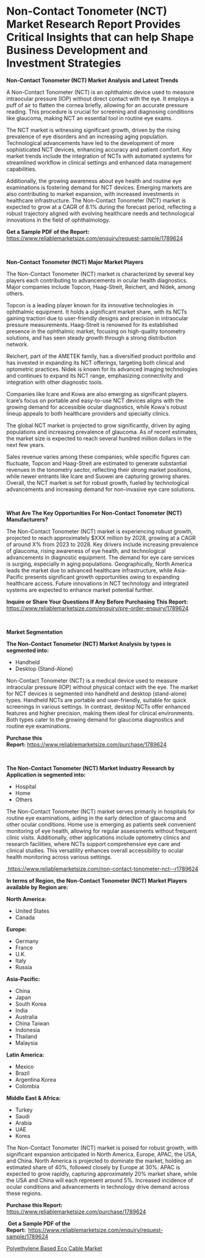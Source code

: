 <p><h1>Non-Contact Tonometer (NCT) Market Research Report Provides Critical Insights that can help Shape Business Development and Investment Strategies</h1></p><p><strong>Non-Contact Tonometer (NCT) Market Analysis and Latest Trends</strong></p>
<p><p>A Non-Contact Tonometer (NCT) is an ophthalmic device used to measure intraocular pressure (IOP) without direct contact with the eye. It employs a puff of air to flatten the cornea briefly, allowing for an accurate pressure reading. This procedure is crucial for screening and diagnosing conditions like glaucoma, making NCT an essential tool in routine eye exams.</p><p>The NCT market is witnessing significant growth, driven by the rising prevalence of eye disorders and an increasing aging population. Technological advancements have led to the development of more sophisticated NCT devices, enhancing accuracy and patient comfort. Key market trends include the integration of NCTs with automated systems for streamlined workflow in clinical settings and enhanced data management capabilities. </p><p>Additionally, the growing awareness about eye health and routine eye examinations is fostering demand for NCT devices. Emerging markets are also contributing to market expansion, with increased investments in healthcare infrastructure. The Non-Contact Tonometer (NCT) market is expected to grow at a CAGR of 8.1% during the forecast period, reflecting a robust trajectory aligned with evolving healthcare needs and technological innovations in the field of ophthalmology.</p></p>
<p><strong>Get a Sample PDF of the Report:&nbsp;</strong> <a href="https://www.reliablemarketsize.com/enquiry/request-sample/1789624?utm_campaign=1884&utm_medium=2&utm_source=Github&utm_content=ia&utm_term=27122024&utm_id=non-contact-tonometer-nct">https://www.reliablemarketsize.com/enquiry/request-sample/1789624</a></p>
<p>&nbsp;</p>
<p><strong>Non-Contact Tonometer (NCT) Major Market Players</strong></p>
<p><p>The Non-Contact Tonometer (NCT) market is characterized by several key players each contributing to advancements in ocular health diagnostics. Major companies include Topcon, Haag-Streit, Reichert, and Nidek, among others. </p><p>Topcon is a leading player known for its innovative technologies in ophthalmic equipment. It holds a significant market share, with its NCTs gaining traction due to user-friendly designs and precision in intraocular pressure measurements. Haag-Streit is renowned for its established presence in the ophthalmic market, focusing on high-quality tonometry solutions, and has seen steady growth through a strong distribution network. </p><p>Reichert, part of the AMETEK family, has a diversified product portfolio and has invested in expanding its NCT offerings, targeting both clinical and optometric practices. Nidek is known for its advanced imaging technologies and continues to expand its NCT range, emphasizing connectivity and integration with other diagnostic tools. </p><p>Companies like Icare and Kowa are also emerging as significant players. Icare’s focus on portable and easy-to-use NCT devices aligns with the growing demand for accessible ocular diagnostics, while Kowa's robust lineup appeals to both healthcare providers and specialty clinics. </p><p>The global NCT market is projected to grow significantly, driven by aging populations and increasing prevalence of glaucoma. As of recent estimates, the market size is expected to reach several hundred million dollars in the next few years. </p><p>Sales revenue varies among these companies; while specific figures can fluctuate, Topcon and Haag-Streit are estimated to generate substantial revenues in the tonometry sector, reflecting their strong market positions, while newer entrants like Icare and Suowei are capturing growing shares. Overall, the NCT market is set for robust growth, fueled by technological advancements and increasing demand for non-invasive eye care solutions.</p></p>
<p>&nbsp;</p>
<p><strong>What Are The Key Opportunities For Non-Contact Tonometer (NCT) Manufacturers?</strong></p>
<p><p>The Non-Contact Tonometer (NCT) market is experiencing robust growth, projected to reach approximately $XXX million by 2028, growing at a CAGR of around X% from 2023 to 2028. Key drivers include increasing prevalence of glaucoma, rising awareness of eye health, and technological advancements in diagnostic equipment. The demand for eye care services is surging, especially in aging populations. Geographically, North America leads the market due to advanced healthcare infrastructure, while Asia-Pacific presents significant growth opportunities owing to expanding healthcare access. Future innovations in NCT technology and integrated systems are expected to enhance market potential further.</p></p>
<p><strong>Inquire or Share Your Questions If Any Before Purchasing This Report:</strong> <a href="https://www.reliablemarketsize.com/enquiry/pre-order-enquiry/1789624?utm_campaign=1884&utm_medium=2&utm_source=Github&utm_content=ia&utm_term=27122024&utm_id=non-contact-tonometer-nct">https://www.reliablemarketsize.com/enquiry/pre-order-enquiry/1789624</a></p>
<p>&nbsp;</p>
<p><strong>Market Segmentation</strong></p>
<p><strong>The Non-Contact Tonometer (NCT) Market Analysis by types is segmented into:</strong></p>
<p><ul><li>Handheld</li><li>Desktop (Stand-Alone)</li></ul></p>
<p><p>Non-Contact Tonometer (NCT) is a medical device used to measure intraocular pressure (IOP) without physical contact with the eye. The market for NCT devices is segmented into handheld and desktop (stand-alone) types. Handheld NCTs are portable and user-friendly, suitable for quick screenings in various settings. In contrast, desktop NCTs offer enhanced features and higher precision, making them ideal for clinical environments. Both types cater to the growing demand for glaucoma diagnostics and routine eye examinations.</p></p>
<p><strong>Purchase this Report:&nbsp;</strong><a href="https://www.reliablemarketsize.com/purchase/1789624?utm_campaign=1884&utm_medium=2&utm_source=Github&utm_content=ia&utm_term=27122024&utm_id=non-contact-tonometer-nct">https://www.reliablemarketsize.com/purchase/1789624</a></p>
<p>&nbsp;</p>
<p><strong>The Non-Contact Tonometer (NCT) Market Industry Research by Application is segmented into:</strong></p>
<p><ul><li>Hospital</li><li>Home</li><li>Others</li></ul></p>
<p><p>The Non-Contact Tonometer (NCT) market serves primarily in hospitals for routine eye examinations, aiding in the early detection of glaucoma and other ocular conditions. Home use is emerging as patients seek convenient monitoring of eye health, allowing for regular assessments without frequent clinic visits. Additionally, other applications include optometry clinics and research facilities, where NCTs support comprehensive eye care and clinical studies. This versatility enhances overall accessibility to ocular health monitoring across various settings.</p></p>
<p><a href="https://www.reliablemarketsize.com/non-contact-tonometer-nct--r1789624?utm_campaign=1884&utm_medium=2&utm_source=Github&utm_content=ia&utm_term=27122024&utm_id=non-contact-tonometer-nct">&nbsp;https://www.reliablemarketsize.com/non-contact-tonometer-nct--r1789624</a></p>
<p><strong>In terms of Region, the Non-Contact Tonometer (NCT) Market Players available by Region are:</strong></p>
<p>
    <p> <strong> North America: </strong>
        <ul>
            <li>United States</li>
            <li>Canada</li>
        </ul>
        </p> 
    <p> <strong> Europe: </strong>
        <ul>
            <li>Germany</li>
            <li>France</li>
            <li>U.K.</li>
            <li>Italy</li>
            <li>Russia</li>
        </ul>
        </p> 
    <p> <strong> Asia-Pacific: </strong>
        <ul>
            <li>China</li>
            <li>Japan</li>
            <li>South Korea</li>
            <li>India</li>
            <li>Australia</li>
            <li>China Taiwan</li>
            <li>Indonesia</li>
            <li>Thailand</li>
            <li>Malaysia</li>
        </ul>
        </p> 
    <p> <strong> Latin America: </strong>
        <ul>
            <li>Mexico</li>
            <li>Brazil</li>
            <li>Argentina Korea</li>
            <li>Colombia</li>
        </ul>
        </p> 
    <p> <strong> Middle East & Africa: </strong>
        <ul>
            <li>Turkey</li>
            <li>Saudi</li>
            <li>Arabia</li>
            <li>UAE</li>
            <li>Korea</li>
        </ul>
    </p>
    </p>
<p><p>The Non-Contact Tonometer (NCT) market is poised for robust growth, with significant expansion anticipated in North America, Europe, APAC, the USA, and China. North America is projected to dominate the market, holding an estimated share of 40%, followed closely by Europe at 30%. APAC is expected to grow rapidly, capturing approximately 20% market share, while the USA and China will each represent around 5%. Increased incidence of ocular conditions and advancements in technology drive demand across these regions.</p></p>
<p><strong>Purchase this Report: </strong><a href="https://www.reliablemarketsize.com/purchase/1789624?utm_campaign=1884&utm_medium=2&utm_source=Github&utm_content=ia&utm_term=27122024&utm_id=non-contact-tonometer-nct">https://www.reliablemarketsize.com/purchase/1789624</a></p>
<p>&nbsp;<strong>Get a Sample PDF of the Report:&nbsp;&nbsp;</strong><a href="https://www.reliablemarketsize.com/enquiry/request-sample/1789624?utm_campaign=1884&utm_medium=2&utm_source=Github&utm_content=ia&utm_term=27122024&utm_id=non-contact-tonometer-nct">https://www.reliablemarketsize.com/enquiry/request-sample/1789624</a></p>
<p><strong></strong></p>
<p><p><a href="https://github.com/pizolina/Market-Research-Report-List-6/blob/main/polyethylene-based-eco-cable-market.md?utm_campaign=1884&utm_medium=2&utm_source=Github&utm_content=ia&utm_term=27122024&utm_id=non-contact-tonometer-nct">Polyethylene Based Eco Cable Market</a></p></p>